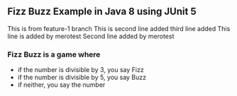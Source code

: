 ## Fizz Buzz Example in Java 8 using JUnit 5
This is from feature-1 branch
This is second line added
third line added
This line is added by merotest
Second line added by merotest
### Fizz Buzz is a game where
- if the number is divisible by 3, you say Fizz
- if the number is divisible by 5, you say Buzz
- if neither, you say the number
